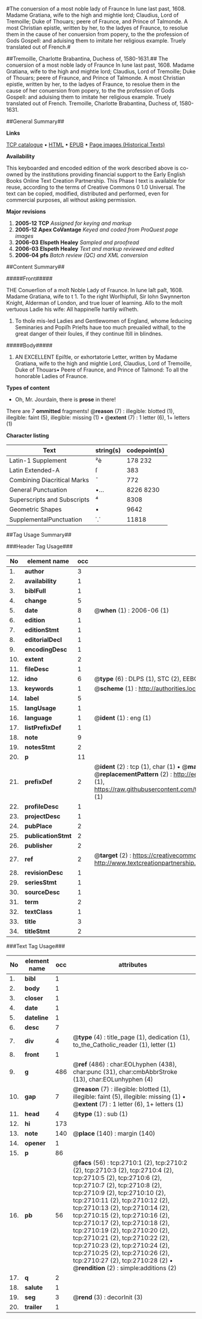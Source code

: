#The conuersion of a most noble lady of Fraunce In Iune last past, 1608. Madame Gratiana, wife to the high and mightie lord; Claudius, Lord of Tremoille; Duke of Thouars; peere of Fraunce, and Prince of Talmonde. A most Christian epistle, written by her, to the ladyes of Fraunce, to resolue them in the cause of her conuersion from popery, to the the profession of Gods Gospell: and aduising them to imitate her religious example. Truely translated out of French.#

##Tremoille, Charlotte Brabantina, Duchess of, 1580-1631.##
The conuersion of a most noble lady of Fraunce In Iune last past, 1608. Madame Gratiana, wife to the high and mightie lord; Claudius, Lord of Tremoille; Duke of Thouars; peere of Fraunce, and Prince of Talmonde. A most Christian epistle, written by her, to the ladyes of Fraunce, to resolue them in the cause of her conuersion from popery, to the the profession of Gods Gospell: and aduising them to imitate her religious example. Truely translated out of French.
Tremoille, Charlotte Brabantina, Duchess of, 1580-1631.

##General Summary##

**Links**

[TCP catalogue](http://www.ota.ox.ac.uk/tcp/)  • 
[HTML](http://tei.it.ox.ac.uk/tcp/Texts-HTML/free/A01/A01148.html)  • 
[EPUB](http://tei.it.ox.ac.uk/tcp/Texts-EPUB/free/A01/A01148.epub) • 
[Page images (Historical Texts)](https://data.historicaltexts.jisc.ac.uk/view?pubId=eebo-99838335e&pageId=eebo-99838335e-2710-1)

**Availability**

This keyboarded and encoded edition of the
	       work described above is co-owned by the institutions
	       providing financial support to the Early English Books
	       Online Text Creation Partnership. This Phase I text is
	       available for reuse, according to the terms of Creative
	       Commons 0 1.0 Universal. The text can be copied,
	       modified, distributed and performed, even for
	       commercial purposes, all without asking permission.

**Major revisions**

1. __2005-12__ __TCP__ *Assigned for keying and markup*
1. __2005-12__ __Apex CoVantage__ *Keyed and coded from ProQuest page images*
1. __2006-03__ __Elspeth Healey__ *Sampled and proofread*
1. __2006-03__ __Elspeth Healey__ *Text and markup reviewed and edited*
1. __2006-04__ __pfs__ *Batch review (QC) and XML conversion*

##Content Summary##

#####Front#####

THE Conuerſion of a moſt Noble Lady of Fraunce. In Iune laſt paſt, 1608.
Madame Gratiana, wife to t
1. 
To the right Worſhipfull, Sir Iohn Swynnerton Knight, Alderman of London, and true louer of learning. Alſo to the moſt vertuous Ladie his wife: All happineſſe hartily wiſheth.

1. To thoſe mis-led Ladies and Gentlewomen of England, whome ſeducing Seminaries and Popiſh Prieſts haue too much preuailed withall, to the great danger of their ſoules, if they continue ſtill in blindnes.

#####Body#####

1. AN EXCELLENT Epiſtle, or exhortatorie Letter, written by Madame Gratiana, wife to the high and mightie Lord, Claudius, Lord of Tremoille, Duke of Thouars▪ Peere of Fraunce, and Prince of Talmond: To all the honorable Ladies of Fraunce.

**Types of content**

  * Oh, Mr. Jourdain, there is **prose** in there!

There are 7 **ommitted** fragments! 
 @__reason__ (7) : illegible: blotted (1), illegible: faint (5), illegible: missing (1)  •  @__extent__ (7) : 1 letter (6), 1+ letters (1)

**Character listing**


|Text|string(s)|codepoint(s)|
|---|---|---|
|Latin-1 Supplement|²è|178 232|
|Latin Extended-A|ſ|383|
|Combining             Diacritical Marks|̄|772|
|General Punctuation|•…|8226 8230|
|Superscripts             and Subscripts|⁴|8308|
|Geometric Shapes|▪|9642|
|SupplementalPunctuation|⸪|11818|

##Tag Usage Summary##

###Header Tag Usage###

|No|element name|occ|attributes|
|---|---|---|---|
|1.|__author__|3||
|2.|__availability__|1||
|3.|__biblFull__|1||
|4.|__change__|5||
|5.|__date__|8| @__when__ (1) : 2006-06 (1)|
|6.|__edition__|1||
|7.|__editionStmt__|1||
|8.|__editorialDecl__|1||
|9.|__encodingDesc__|1||
|10.|__extent__|2||
|11.|__fileDesc__|1||
|12.|__idno__|6| @__type__ (6) : DLPS (1), STC (2), EEBO-CITATION (1), PROQUEST (1), VID (1)|
|13.|__keywords__|1| @__scheme__ (1) : http://authorities.loc.gov/ (1)|
|14.|__label__|5||
|15.|__langUsage__|1||
|16.|__language__|1| @__ident__ (1) : eng (1)|
|17.|__listPrefixDef__|1||
|18.|__note__|9||
|19.|__notesStmt__|2||
|20.|__p__|11||
|21.|__prefixDef__|2| @__ident__ (2) : tcp (1), char (1)  •  @__matchPattern__ (2) : ([0-9\-]+):([0-9IVX]+) (1), (.+) (1)  •  @__replacementPattern__ (2) : http://eebo.chadwyck.com/downloadtiff?vid=$1&page=$2 (1), https://raw.githubusercontent.com/textcreationpartnership/Texts/master/tcpchars.xml#$1 (1)|
|22.|__profileDesc__|1||
|23.|__projectDesc__|1||
|24.|__pubPlace__|2||
|25.|__publicationStmt__|2||
|26.|__publisher__|2||
|27.|__ref__|2| @__target__ (2) : https://creativecommons.org/publicdomain/zero/1.0/ (1), http://www.textcreationpartnership.org/docs/. (1)|
|28.|__revisionDesc__|1||
|29.|__seriesStmt__|1||
|30.|__sourceDesc__|1||
|31.|__term__|2||
|32.|__textClass__|1||
|33.|__title__|3||
|34.|__titleStmt__|2||


###Text Tag Usage###

|No|element name|occ|attributes|
|---|---|---|---|
|1.|__bibl__|1||
|2.|__body__|1||
|3.|__closer__|1||
|4.|__date__|1||
|5.|__dateline__|1||
|6.|__desc__|7||
|7.|__div__|4| @__type__ (4) : title_page (1), dedication (1), to_the_Catholic_reader (1), letter (1)|
|8.|__front__|1||
|9.|__g__|486| @__ref__ (486) : char:EOLhyphen (438), char:punc (31), char:cmbAbbrStroke (13), char:EOLunhyphen (4)|
|10.|__gap__|7| @__reason__ (7) : illegible: blotted (1), illegible: faint (5), illegible: missing (1)  •  @__extent__ (7) : 1 letter (6), 1+ letters (1)|
|11.|__head__|4| @__type__ (1) : sub (1)|
|12.|__hi__|173||
|13.|__note__|140| @__place__ (140) : margin (140)|
|14.|__opener__|1||
|15.|__p__|86||
|16.|__pb__|56| @__facs__ (56) : tcp:2710:1 (2), tcp:2710:2 (2), tcp:2710:3 (2), tcp:2710:4 (2), tcp:2710:5 (2), tcp:2710:6 (2), tcp:2710:7 (2), tcp:2710:8 (2), tcp:2710:9 (2), tcp:2710:10 (2), tcp:2710:11 (2), tcp:2710:12 (2), tcp:2710:13 (2), tcp:2710:14 (2), tcp:2710:15 (2), tcp:2710:16 (2), tcp:2710:17 (2), tcp:2710:18 (2), tcp:2710:19 (2), tcp:2710:20 (2), tcp:2710:21 (2), tcp:2710:22 (2), tcp:2710:23 (2), tcp:2710:24 (2), tcp:2710:25 (2), tcp:2710:26 (2), tcp:2710:27 (2), tcp:2710:28 (2)  •  @__rendition__ (2) : simple:additions (2)|
|17.|__q__|2||
|18.|__salute__|1||
|19.|__seg__|3| @__rend__ (3) : decorInit (3)|
|20.|__trailer__|1||
